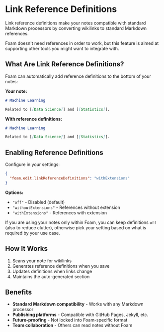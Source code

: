 # Link Reference Definitions

Link reference definitions make your notes compatible with standard Markdown processors by converting wikilinks to standard Markdown references.

Foam doesn't need references in order to work, but this feature is aimed at supporting other tools you might want to integrate with.

## What Are Link Reference Definitions?

Foam can automatically add reference definitions to the bottom of your notes:

**Your note:**

```markdown
# Machine Learning

Related to [[Data Science]] and [[Statistics]].
```

**With reference definitions:**

```markdown
# Machine Learning

Related to [[Data Science]] and [[Statistics]].

```

## Enabling Reference Definitions

Configure in your settings:

```json
{
  "foam.edit.linkReferenceDefinitions": "withExtensions"
}
```

**Options:**

- `"off"` - Disabled (default)
- `"withoutExtensions"` - References without extension
- `"withExtensions"` - References with extension

If you are using your notes only within Foam, you can keep definitions `off` (also to reduce clutter), otherwise pick your setting based on what is required by your use case.

## How It Works

1. Scans your note for wikilinks
2. Generates reference definitions when you save
3. Updates definitions when links change
4. Maintains the auto-generated section

## Benefits

- **Standard Markdown compatibility** - Works with any Markdown processor
- **Publishing platforms** - Compatible with GitHub Pages, Jekyll, etc.
- **Future-proofing** - Not locked into Foam-specific format
- **Team collaboration** - Others can read notes without Foam



